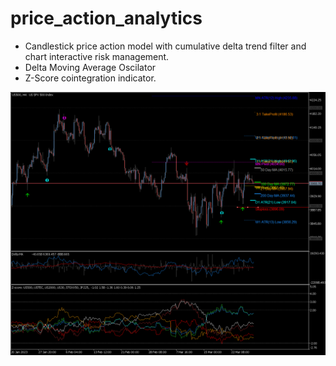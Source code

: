 # price_action_analytics

- Candlestick price action model with cumulative delta trend filter and chart interactive risk management. 
- Delta Moving Average Oscilator 
- Z-Score cointegration indicator.

<p align="center">
  <img src="https://github.com/m4rk-lewis/price_action_analytics/blob/main/pics/US500H4 6.png" width="1000" title="Price Action Analytics">
</p>
 
